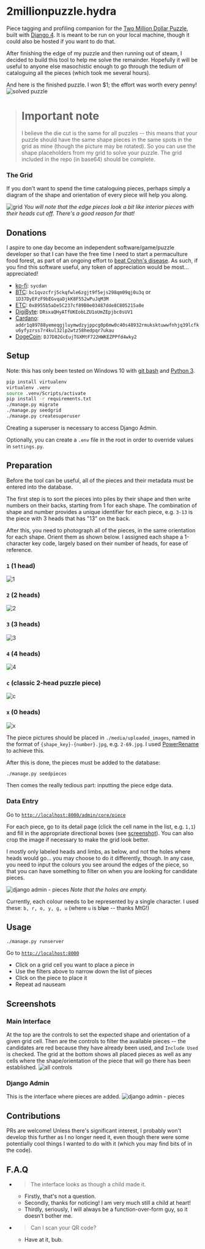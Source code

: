 # 2millionpuzzle.hydra
Piece tagging and profiling companion for the [Two Million Dollar Puzzle](https://www.twomillionpuzzle.com), built with [Django 4](https://docs.djangoproject.com/en/4.0). It is meant to be run on your local machine, though it could also be hosted if you want to do that.

After finishing the edge of my puzzle and then running out of steam, I decided to build this tool to help me solve the remainder. Hopefully it will be useful to anyone else masochistic enough to go through the tedium of cataloguing all the pieces (which took me several hours).

And here is the finished puzzle. I won $1; the effort was worth every penny!
![solved puzzle](/etc/solved.jpg)

> # Important note
> I believe the die cut is the same for all puzzles -- this means that your puzzle should have the same shape pieces
> in the same spots in the grid as mine (though the picture may be rotated). So you can use the shape placeholders
> from my grid to solve your puzzle. The grid included in the repo (in base64) should be complete.

### The Grid

If you don't want to spend the time cataloguing pieces, perhaps simply a diagram of the shape and orientation of every piece will help you along. 

![grid](/etc/grid.png)
*You will note that the edge pieces look a bit like interior pieces with their heads cut off. There's a good reason for that!*

## Donations

I aspire to one day become an independent software/game/puzzle developer so that I can have the free time I need to start a permaculture food forest, as part of an ongoing effort to [beat Crohn's disease](https://weirdmidnightsandwich.wordpress.com). As such, if you find this software useful, any token of appreciation would be most... appreciated!

- [ko-fi](https://ko-fi.com/sycdan): `sycdan`
- [BTC](https://bitcoin.org/en/how-it-works): `bc1qvzcfrj5ckqfwle6zgjt9f5ejs298qm09qj0u3q` or `1D37DyEFzF9bEGvqaDjkK8F552wPuJqM3M`
- [ETC](https://ethereumclassic.org): `0x8955b5aDe5C237cf89B0e03487dde8C805215a0e`
- [DigiByte](https://www.digibyte.org/en-us): `DRsxaQHyATfUKEobLZU1oUmZEpjbc8sUV1`
- [Cardano](https://cardano.org/what-is-ada): `addr1q89788yemeqgjluymwdzyjppcg0p6mw0c40s48932rmuksktuwwfnhjq39lcfku6yfyzrss7r4kul32lp2wtz58hedpqr7ukau`
- [DogeCoin](https://dogecoin.com/): `DJ7D82GcEujTGXMtF722HWKEZPPfd4wky2`

## Setup

Note: this has only been tested on Windows 10 with [git bash](https://git-scm.com/download/win) and [Python 3](https://www.python.org/downloads).

```bash
pip install virtualenv
virtualenv .venv
source .venv/Scripts/activate
pip install -r requirements.txt
./manage.py migrate
./manage.py seedgrid
./manage.py createsuperuser
```

Creating a superuser is necessary to access Django Admin.

Optionally, you can create a `.env` file in the root in order to override values in `settings.py`.

## Preparation

Before the tool can be useful, all of the pieces and their metadata must be entered into the database.

The first step is to sort the pieces into piles by their shape and then write numbers on their backs, starting from 1 for each shape. The combination of shape and number provides a unique identifier for each piece, e.g. `3-13` is the piece with 3 heads that has "13" on the back.

After this, you need to photograph all of the pieces, in the same orientation for each shape. Orient them as shown below. I assigned each shape a 1-character key code, largely based on their number of heads, for ease of reference.

### `1` (1 head)
![1](/media/images/shapes/1.png)
### `2` (2 heads)
![2](/media/images/shapes/2.png)
### `3` (3 heads)
![3](/media/images/shapes/3.png)
### `4` (4 heads)
![4](/media/images/shapes/4.png)
### `c` (classic 2-head puzzle piece)
![c](/media/images/shapes/c.png)
### `x` (0 heads)
![x](/media/images/shapes/x.png)

The piece pictures should be placed in `./media/uploaded_images`, named in the format of `{shape_key}-{number}.jpg`, e.g. `2-69.jpg`. I used [PowerRename](https://learn.microsoft.com/en-us/windows/powertoys/powerrename) to achieve this.

After this is done, the pieces must be added to the database:

```bash
./manage.py seedpieces
```

Then comes the really tedious part: inputting the piece edge data.

### Data Entry

Go to [`http://localhost:8000/admin/core/piece`](http://localhost:8000/admin/core/piece)

For each piece, go to its detail page (click the cell name in the list, e.g. `1,1`) and fill in the appropriate directional boxes (see [screenshot](#django-admin)). You can also crop the image if necessary to make the grid look better.

I mostly only labeled heads and limbs, as below, and not the holes where heads would go... you may choose to do it differently, though. In any case, you need to input the colours you see around the edges of the piece, so that you can have something to filter on when you are looking for candidate pieces.

![django admin - pieces](/etc/edge-labels.png)
*Note that the holes are empty.*

Currently, each colour needs to be represented by a single character. I used these: `b, r, o, y, g, u` (where `u` is bl**u**e -- thanks MtG!)

## Usage

```bash
./manage.py runserver
```

Go to [`http://localhost:8000`](http://localhost:8000)

- Click on a grid cell you want to place a piece in
- Use the filters above to narrow down the list of pieces
- Click on the piece to place it
- Repeat ad nauseam

## Screenshots

### Main Interface

At the top are the controls to set the expected shape and orientation of a given grid cell.
Then are the controls to filter the available pieces -- the candidates are red because they have already been used, and `Include Used` is checked.
The grid at the bottom shows all placed pieces as well as any cells where the shape/orientation of the piece that will go there has been established. 
![all controls](/etc/screenshots/index.png)

### Django Admin

This is the interface where pieces are added.
![django admin - pieces](/etc/screenshots/admin-shapes.png)

## Contributions

PRs are welcome! Unless there's significant interest, I probably won't develop this further as I no longer need it, even though there were some potentially cool things I wanted to do with it (which you may find bits of in the code).

## F.A.Q

- > The interface looks as though a child made it.
  - Firstly, that's not a question.
  - Secondly, thanks for noticing! I am very much still a child at heart!
  - Thirdly, seriously, I will always be a function-over-form guy, so it doesn't bother me.
- > Can I scan your QR code?
  - Have at it, bub.
